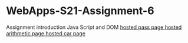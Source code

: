 # WebApps-S21-Assignment-6
Assignment introduction Java Script and DOM
<a href="https://44-563-web-apps-s21.github.io/webapps-s21-assignment-6-Satishgundlapally/pass.html"> hosted pass page </a>
<a href="https://44-563-web-apps-s21.github.io/webapps-s21-assignment-6-Satishgundlapally/arithmetic.html">hosted arithmetic page </a>
<a href="https://44-563-web-apps-s21.github.io/webapps-s21-assignment-6-Satishgundlapally/car.html">hosted car page </a>
